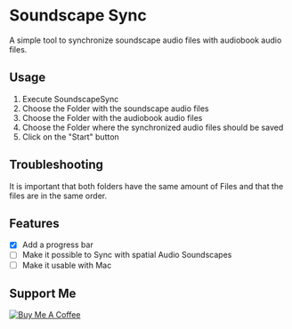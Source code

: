 # Soundscape Sync
A simple tool to synchronize soundscape audio files with audiobook audio files.

## Usage
1. Execute SoundscapeSync
2. Choose the Folder with the soundscape audio files
3. Choose the Folder with the audiobook audio files
4. Choose the Folder where the synchronized audio files should be saved
5. Click on the "Start" button

## Troubleshooting
It is important that both folders have the same amount of Files and that the files are in the same order.

## Features
- [x] Add a progress bar
- [ ] Make it possible to Sync with spatial Audio Soundscapes
- [ ] Make it usable with Mac

## Support Me
[![Buy Me A Coffee](https://cdn.buymeacoffee.com/buttons/default-orange.png)](https://www.buymeacoffee.com/razormind)
